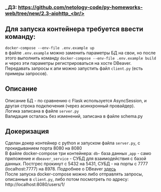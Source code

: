 ### _ДЗ: https://github.com/netology-code/py-homeworks-web/tree/new/2.3-aiohttp_<br/>
## Для запуска контейнера требуется ввести команду:
`docker-compose --env-file .env.example up` <br/>
в файле `.env.example` можно заменить параметры БД на свои, но после этого выполнить команду
`docker-compose --env-file .env.example build` и через эти параметры регистрироваться на хосте DBeaver.<br/>
Передавать запросы к апи можно запустить файл `client.py` (есть примеры запросов).<br/>
## Описание <br/>
Описание БД - по сравнению с Flask используется AsyncSession, и другая строка подключения (через асинхронный провайдер).<br/>
Логика записана в файле `server.py` <br/>
Валидация осталась без изменений, записана в файле schema.py <br/>
## Докеризация <br/>
Сделан докер контейнер с python и запуском файла `server.py`, с прокидыванием порта 8080 на 8080 <br/>
В файле docker-compose три контейнера: `db`- база данных ,`app` - само приложение и `dbeaver_service` - СУБД для взаимодействия с базой данных. Постгрес прокинут с 5432 на 5431, СУБД - на порты с 7777 (localhost:7777) на 8978. Подробнее о DBeaver [здесь](https://dbeaver.com/doc/dbeaver.pdf)<br/>
После запуска docker-compose можно либо отправлять запросы, описанные в `client.py`, либо потом посмотреть по адресу: http://localhost:8080/users/1/

